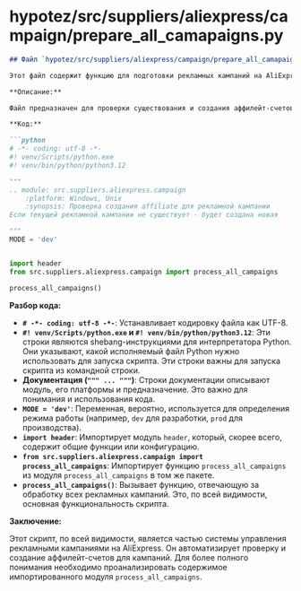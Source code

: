 # hypotez/src/suppliers/aliexpress/campaign/prepare_all_camapaigns.py

```markdown
## Файл `hypotez/src/suppliers/aliexpress/campaign/prepare_all_camapaigns.py`

Этот файл содержит функцию для подготовки рекламных кампаний на AliExpress.  Он импортирует необходимый модуль `process_all_campaigns` из того же пакета и вызывает его.

**Описание:**

Файл предназначен для проверки существования и создания аффилейт-счетов (affiliate accounts) для рекламных кампаний на AliExpress. Если кампании не существует, скрипт создаст новую.

**Код:**

```python
# -*- coding: utf-8 -*-
#! venv/Scripts/python.exe
#! venv/bin/python/python3.12

"""
.. module: src.suppliers.aliexpress.campaign
	:platform: Windows, Unix
	:synopsis: Проверка создания affiliate для рекламной кампании
Если текущей рекламной кампании не существует - будет создана новая

"""
MODE = 'dev'


import header
from src.suppliers.aliexpress.campaign import process_all_campaigns

process_all_campaigns()
```

**Разбор кода:**

* **`# -*- coding: utf-8 -*-`**:  Устанавливает кодировку файла как UTF-8.
* **`#! venv/Scripts/python.exe` и `#! venv/bin/python/python3.12`**:  Эти строки являются shebang-инструкциями для интерпретатора Python.  Они указывают, какой исполняемый файл Python нужно использовать для запуска скрипта.  Эти строки важны для запуска скрипта из командной строки.
* **Документация (`""" ... """`)**:  Строки документации описывают модуль, его платформы и предназначение.  Это важно для понимания и использования кода.
* **`MODE = 'dev'`**:  Переменная, вероятно, используется для определения режима работы (например, `dev` для разработки, `prod` для производства).
* **`import header`**: Импортирует модуль `header`, который, скорее всего, содержит общие функции или конфигурацию.
* **`from src.suppliers.aliexpress.campaign import process_all_campaigns`**: Импортирует функцию `process_all_campaigns` из модуля `process_all_campaigns` в том же пакете.
* **`process_all_campaigns()`**: Вызывает функцию, отвечающую за обработку всех рекламных кампаний.  Это, по всей видимости, основная функциональность скрипта.

**Заключение:**

Этот скрипт, по всей видимости, является частью системы управления рекламными кампаниями на AliExpress.  Он автоматизирует проверку и создание аффилейт-счетов для кампаний.  Для более полного понимания необходимо проанализировать содержимое импортированного модуля `process_all_campaigns`.
```